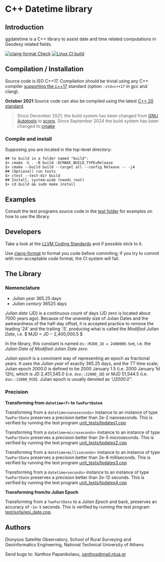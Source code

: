 # C++ Datetime library

## Introduction

ggdatetime is a C++ library to assist date and time related computations in 
Geodesy related fields.

[![clang-format Check](https://github.com/DSOlab/ggdatetime/actions/workflows/clang-format-check.yml/badge.svg)](https://github.com/DSOlab/ggdatetime/actions/workflows/clang-format-check.yml)
[![Linux CI build](https://github.com/DSOlab/ggdatetime/actions/workflows/cpp-linux-build.yml/badge.svg)](https://github.com/DSOlab/ggdatetime/actions/workflows/cpp-linux-build.yml)

## Compilation / Installation

Source code is ISO C++17. Compilation should be trivial using any C++ compiler
[supporting the c++17](https://en.wikipedia.org/wiki/C%2B%2B17#Compiler_support) 
standard (option `-std=c++17` in gcc and clang).

**October 2021** Source code can also be compiled using the latest 
[C++ 20 standard](https://en.cppreference.com/w/cpp/20). 

> Since December 2021, the build system has been changed from 
> [GNU Autotools](https://www.gnu.org/software/automake/manual/html_node/Autotools-Introduction.html)
> to [scons](https://scons.org/). 
> Since September 2024 the build system has been changed to [cmake](https://cmake.org/)

### Compile and install

Supposing you are located in the top-level directory:

```
## to build in a folder named "build":
$> cmake -S . -B build -DCMAKE_BUILD_TYPE=Release
$> cmake --build build --target all --config Release -- -j4
## (Optional) run tests
$> ctest --test-dir build
## Install, system-wide (needs root)
$> cd build && sudo make install
```

## Examples

Consult the test programs source code in the 
[test folder](https://github.com/xanthospap/libsinex/tree/main/test) 
for examples on how to use the library.

## Developers

Take a look at the [LLVM Coding Standards](https://llvm.org/docs/CodingStandards.html) 
and if possible stick to it. 

Use [clang-format](https://clang.llvm.org/docs/ClangFormat.html)
to format you code before commiting; if you try to commit with non-acceptable 
code format, the CI system will fail.

## The Library

### Nomenclature

* *Julian year* 365.25 days
* *Julian century* 36525 days

*Julian date* (JD) is a continuous count of days (JD zero is located about 7000 years ago).
Because of the unwieldy size of Julian Dates and the awkwardness of the half-day 
offset, it is accepted practice to remove the leading ‘24’ and the trailing ‘.5’, 
producing what is called the *Modified Julian Date*, i.e.
$ MJD = JD − 2,400,000.5 $

In the library, this constant is named `ds::MJD0_JD = 2400000.5e0`, i.e. the
*Julian Date of Modified Julian Date zero*.

*Julian epoch* is a convinient way of representing an epoch as fractional years. 
It uses the *Julian year* of exactly 365.25 days, and the *TT* time scale; 
Julian epoch 2000.0 is defined to be 2000 January 1.5 (i.e. 2000 January 1d 12h), 
which is JD 2,451,545.0 (i.e. `dso::J2000_JD`) or MJD 51,544.5 (i.e. `dso::J2000_MJD`). 
Julian epoch is usually denoted as *“J2000.0”*.

### Precision

**Transforming from `datetime<T>` to `TwoPartDate`s**

Transforming from a `datetime<nanoseconds>` instance to an instance of type 
`TwoPartDate` preserves a precision better than 2e-2 nanoseconds. This is verified 
by running the test program [unit_tests/tpdates1.cpp](test/unit_tests/tpdates1.cpp)

Transforming from a `datetime<microseconds>` instance to an instance of type 
`TwoPartDate` preserves a precision better than 2e-5 microseconds. This is verified 
by running the test program [unit_tests/tpdates2.cpp](test/unit_tests/tpdates2.cpp)

Transforming from a `datetime<milliseconds>` instance to an instance of type 
`TwoPartDate` preserves a precision better than 2e-8 milliseconds. This is verified 
by running the test program [unit_tests/tpdates3.cpp](test/unit_tests/tpdates3.cpp)

Transforming from a `datetime<seconds>` instance to an instance of type 
`TwoPartDate` preserves a precision better than 2e-12 seconds. This is verified 
by running the test program [unit_tests/tpdates4.cpp](test/unit_tests/tpdates4.cpp)

**Transforming from/to Julian Epoch**

Transforming from a `TwoPartDate` to a *Julian Epoch* and back, preserves an 
accuracy of `~1e-5` seconds. This is verified by running the test program 
[test/sofa/epj_date.cpp](test/sofa/epj_date.cpp).

## Authors

Dionysos Satellite Observatory,
School of Rural Surveying and Geoinformatics Engineering,
National Technical University of Athens

Send bugs to:
Xanthos Papanikolaou, xanthos@mail.ntua.gr
